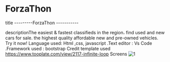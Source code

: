 # ForzaThon
title ---------ForzaThon -----------

descriptionThe easiest & fastest classifieds in the region،
find used and new cars for sale. 
the highest quality affordable new and pre-owned vehicles.
Try it now!
Language used: Html ,css, javascript .Text editor : Vs Code .Framework used : bootstrap 
Credit  template used
https://www.tooplate.com/view/2117-infinite-loop 
Screens 
![1](https://user-images.githubusercontent.com/76706126/103245261-dfc6ca80-495f-11eb-9c39-fd099862c307.jpg)

                
